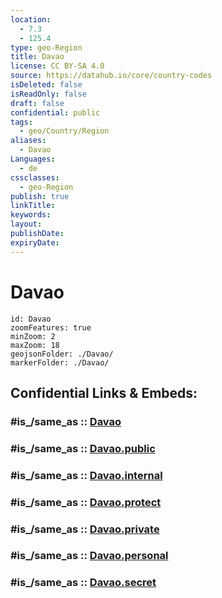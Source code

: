 ```yaml
---
location:
  - 7.3
  - 125.4
type: geo-Region
title: Davao
license: CC BY-SA 4.0
source: https://datahub.io/core/country-codes
isDeleted: false
isReadOnly: false
draft: false
confidential: public
tags:
  - geo/Country/Region
aliases:
  - Davao
Languages:
  - de
cssclasses:
  - geo-Region
publish: true
linkTitle:
keywords:
layout:
publishDate:
expiryDate:
---
```


# Davao

```leaflet
id: Davao
zoomFeatures: true 
minZoom: 2 
maxZoom: 18
geojsonFolder: ./Davao/
markerFolder: ./Davao/
```


## Confidential Links & Embeds: 

### #is_/same_as :: [Davao](/_Standards/Earth/Continent/Asia/Asia~South~East/Malay_Archipelago/Philippines/Regions~Philippines/Davao.md) 

### #is_/same_as :: [Davao.public](/_public/Earth/Continent/Asia/Asia~South~East/Malay_Archipelago/Philippines/Regions~Philippines/Davao.public.md) 

### #is_/same_as :: [Davao.internal](/_internal/Earth/Continent/Asia/Asia~South~East/Malay_Archipelago/Philippines/Regions~Philippines/Davao.internal.md) 

### #is_/same_as :: [Davao.protect](/_protect/Earth/Continent/Asia/Asia~South~East/Malay_Archipelago/Philippines/Regions~Philippines/Davao.protect.md) 

### #is_/same_as :: [Davao.private](/_private/Earth/Continent/Asia/Asia~South~East/Malay_Archipelago/Philippines/Regions~Philippines/Davao.private.md) 

### #is_/same_as :: [Davao.personal](/_personal/Earth/Continent/Asia/Asia~South~East/Malay_Archipelago/Philippines/Regions~Philippines/Davao.personal.md) 

### #is_/same_as :: [Davao.secret](/_secret/Earth/Continent/Asia/Asia~South~East/Malay_Archipelago/Philippines/Regions~Philippines/Davao.secret.md)

